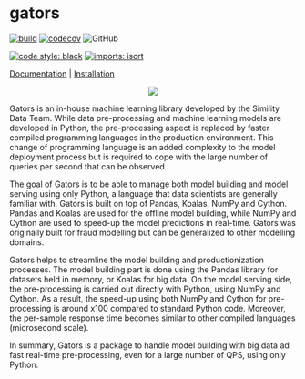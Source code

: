 # gators


[![build](https://github.com/paypal/gators/actions/workflows/build.yml/badge.svg?branch=test_develop)](https://github.com/paypal/gators/actions/workflows/build.yml)
[![codecov](https://codecov.io/gh/paypal/gators/branch/test_develop/graph/badge.svg?token=vllGApc9v9)](https://codecov.io/gh/paypal/gators)
![GitHub](https://img.shields.io/github/license/paypal/gators)

[![code style: black](https://img.shields.io/badge/code%20style-black-000000.svg)](https://github.com/psf/black)
[![imports: isort](https://img.shields.io/badge/%20imports-isort-%231674b1?style=flat&labelColor=ef8336)](https://pycqa.github.io/isort/)


<a href="https://paypal.github.io/gators/index.html" target="_blank">Documentation</a> | 
<a href="https://paypal.github.io/gators/getting_started/install.html#install" target="_blank">Installation</a>

<div align="center">
  <img src="https://paypal.github.io/gators/_static/GATORS_LOGO.png"><br>
</div>

Gators is an in-house machine learning library developed by the Simility Data Team. While data pre-processing and machine learning models are developed in Python, the pre-processing aspect is replaced by faster compiled programming languages in the production environment. This change of programming language is an added complexity to the model deployment process but is required to cope with the large number of queries per second that can be observed.

The goal of Gators is to be able to manage both model building and model serving using only Python, a language that data scientists are generally familiar with. Gators is built on top of Pandas, Koalas, NumPy and Cython. Pandas and Koalas are used for the offline model building, while NumPy and Cython are used to speed-up the model predictions in real-time. Gators was originally built for fraud modelling but can be generalized to other modelling domains.

Gators helps to streamline the model building and productionization processes. The model building part is done using the Pandas library for datasets held in memory, or Koalas for big data. On the model serving side, the pre-processing is carried out directly with Python, using NumPy and Cython. As a result, the speed-up using both NumPy and Cython for pre-processing is around x100 compared to standard Python code. Moreover, the per-sample response time becomes similar to other compiled languages (microsecond scale).

In summary, Gators is a package to handle model building with big data ad fast real-time pre-processing, even for a large number of QPS, using only Python.

